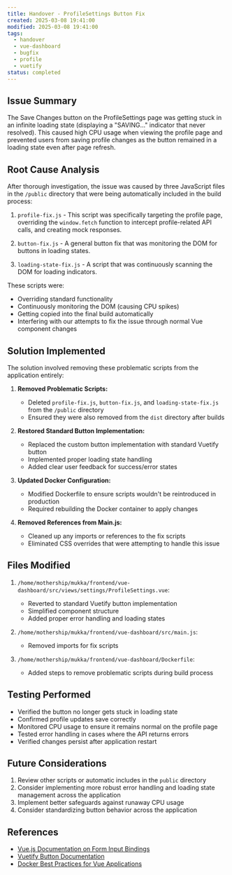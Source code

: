 ```yaml
---
title: Handover - ProfileSettings Button Fix
created: 2025-03-08 19:41:00
modified: 2025-03-08 19:41:00
tags:
  - handover
  - vue-dashboard
  - bugfix
  - profile
  - vuetify
status: completed
---
```


## Issue Summary
The Save Changes button on the ProfileSettings page was getting stuck in an infinite loading state (displaying a "SAVING..." indicator that never resolved). This caused high CPU usage when viewing the profile page and prevented users from saving profile changes as the button remained in a loading state even after page refresh.

## Root Cause Analysis
After thorough investigation, the issue was caused by three JavaScript files in the `/public` directory that were being automatically included in the build process:

1. `profile-fix.js` - This script was specifically targeting the profile page, overriding the `window.fetch` function to intercept profile-related API calls, and creating mock responses.

2. `button-fix.js` - A general button fix that was monitoring the DOM for buttons in loading states.

3. `loading-state-fix.js` - A script that was continuously scanning the DOM for loading indicators.

These scripts were:
- Overriding standard functionality
- Continuously monitoring the DOM (causing CPU spikes)
- Getting copied into the final build automatically
- Interfering with our attempts to fix the issue through normal Vue component changes

## Solution Implemented
The solution involved removing these problematic scripts from the application entirely:

1. **Removed Problematic Scripts:**
   - Deleted `profile-fix.js`, `button-fix.js`, and `loading-state-fix.js` from the `/public` directory
   - Ensured they were also removed from the `dist` directory after builds

2. **Restored Standard Button Implementation:**
   - Replaced the custom button implementation with standard Vuetify button
   - Implemented proper loading state handling
   - Added clear user feedback for success/error states

3. **Updated Docker Configuration:**
   - Modified Dockerfile to ensure scripts wouldn't be reintroduced in production
   - Required rebuilding the Docker container to apply changes

4. **Removed References from Main.js:**
   - Cleaned up any imports or references to the fix scripts
   - Eliminated CSS overrides that were attempting to handle this issue

## Files Modified
1. `/home/mothership/mukka/frontend/vue-dashboard/src/views/settings/ProfileSettings.vue`:
   - Reverted to standard Vuetify button implementation
   - Simplified component structure
   - Added proper error handling and loading states

2. `/home/mothership/mukka/frontend/vue-dashboard/src/main.js`:
   - Removed imports for fix scripts

3. `/home/mothership/mukka/frontend/vue-dashboard/Dockerfile`:
   - Added steps to remove problematic scripts during build process

## Testing Performed
- Verified the button no longer gets stuck in loading state
- Confirmed profile updates save correctly
- Monitored CPU usage to ensure it remains normal on the profile page
- Tested error handling in cases where the API returns errors
- Verified changes persist after application restart

## Future Considerations
1. Review other scripts or automatic includes in the `public` directory
2. Consider implementing more robust error handling and loading state management across the application
3. Implement better safeguards against runaway CPU usage
4. Consider standardizing button behavior across the application

## References
- [Vue.js Documentation on Form Input Bindings](https://vuejs.org/guide/essentials/forms.html)
- [Vuetify Button Documentation](https://vuetifyjs.com/en/components/buttons/)
- [Docker Best Practices for Vue Applications](https://v2.vuejs.org/v2/cookbook/dockerize-vuejs-app.html)
